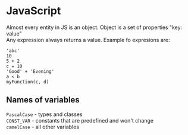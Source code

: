 # JavaScript
Almost every entity in JS is an object. Object is a set of properties "key: value"  
Any expression always returns a value. Example fo expresions are:
```
'abc'
10
5 + 2
c = 10
'Good' + 'Evening'
a < b
myFunction(c, d)
```
## Names of variables
`PascalCase` - types and classes  
`CONST_VAR` - constants that are predefined and won't change  
`camelCase` - all other variables  
